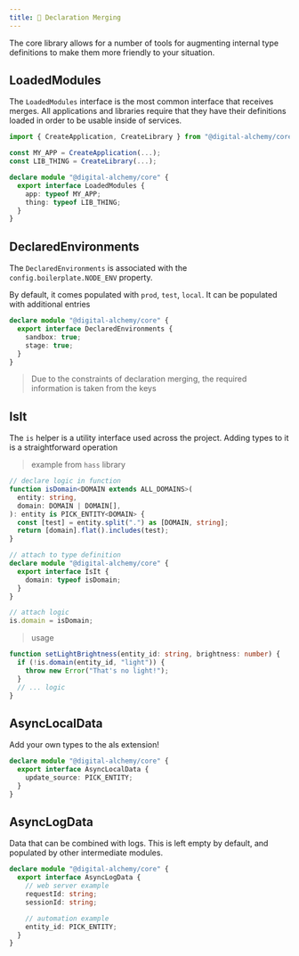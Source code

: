 ```yaml
---
title: 📩 Declaration Merging
---
```


The core library allows for a number of tools for augmenting internal type definitions to make them more friendly to your situation.

## LoadedModules

The `LoadedModules` interface is the most common interface that receives merges.
All applications and libraries require that they have their definitions loaded in order to be usable inside of services.


```typescript
import { CreateApplication, CreateLibrary } from "@digital-alchemy/core";

const MY_APP = CreateApplication(...);
const LIB_THING = CreateLibrary(...);

declare module "@digital-alchemy/core" {
  export interface LoadedModules {
    app: typeof MY_APP;
    thing: typeof LIB_THING;
  }
}
```

## DeclaredEnvironments

The `DeclaredEnvironments` is associated with the `config.boilerplate.NODE_ENV` property.

By default, it comes populated with `prod`, `test`, `local`. It can be populated with additional entries

```typescript
declare module "@digital-alchemy/core" {
  export interface DeclaredEnvironments {
    sandbox: true;
    stage: true;
  }
}
```

> Due to the constraints of declaration merging, the required information is taken from the keys

## IsIt

The `is` helper is a utility interface used across the project. Adding types to it is a straightforward operation

> example from `hass` library

```typescript
// declare logic in function
function isDomain<DOMAIN extends ALL_DOMAINS>(
  entity: string,
  domain: DOMAIN | DOMAIN[],
): entity is PICK_ENTITY<DOMAIN> {
  const [test] = entity.split(".") as [DOMAIN, string];
  return [domain].flat().includes(test);
}

// attach to type definition
declare module "@digital-alchemy/core" {
  export interface IsIt {
    domain: typeof isDomain;
  }
}

// attach logic
is.domain = isDomain;
```

> usage

```typescript
function setLightBrightness(entity_id: string, brightness: number) {
  if (!is.domain(entity_id, "light")) {
    throw new Error("That's no light!");
  }
  // ... logic
}
```

## AsyncLocalData

Add your own types to the als extension!

```typescript
declare module "@digital-alchemy/core" {
  export interface AsyncLocalData {
    update_source: PICK_ENTITY;
  }
}
```

## AsyncLogData

Data that can be combined with logs. This is left empty by default, and populated by other intermediate modules.

```typescript
declare module "@digital-alchemy/core" {
  export interface AsyncLogData {
    // web server example
    requestId: string;
    sessionId: string;

    // automation example
    entity_id: PICK_ENTITY;
  }
}
```
